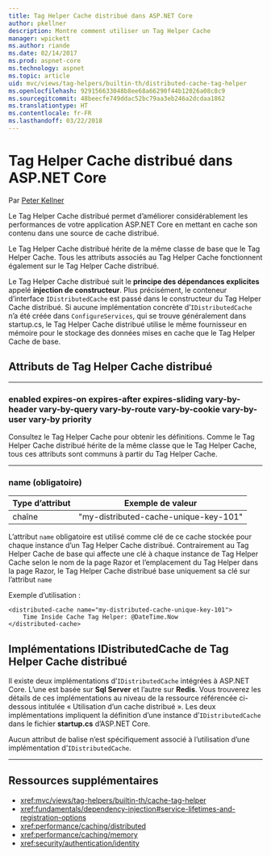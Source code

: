 ```yaml
---
title: Tag Helper Cache distribué dans ASP.NET Core
author: pkellner
description: Montre comment utiliser un Tag Helper Cache
manager: wpickett
ms.author: riande
ms.date: 02/14/2017
ms.prod: aspnet-core
ms.technology: aspnet
ms.topic: article
uid: mvc/views/tag-helpers/builtin-th/distributed-cache-tag-helper
ms.openlocfilehash: 929156633048b8ee68a66290f44b12026a08c8c9
ms.sourcegitcommit: 48beecfe749ddac52bc79aa3eb246a2dcdaa1862
ms.translationtype: HT
ms.contentlocale: fr-FR
ms.lasthandoff: 03/22/2018
---
```

# <a name="distributed-cache-tag-helper-in-aspnet-core"></a>Tag Helper Cache distribué dans ASP.NET Core

Par [Peter Kellner](http://peterkellner.net) 


Le Tag Helper Cache distribué permet d’améliorer considérablement les performances de votre application ASP.NET Core en mettant en cache son contenu dans une source de cache distribué.

Le Tag Helper Cache distribué hérite de la même classe de base que le Tag Helper Cache.  Tous les attributs associés au Tag Helper Cache fonctionnent également sur le Tag Helper Cache distribué.


Le Tag Helper Cache distribué suit le **principe des dépendances explicites** appelé **injection de constructeur**.  Plus précisément, le conteneur d’interface `IDistributedCache` est passé dans le constructeur du Tag Helper Cache distribué.  Si aucune implémentation concrète d’`IDistributedCache` n’a été créée dans `ConfigureServices`, qui se trouve généralement dans startup.cs, le Tag Helper Cache distribué utilise le même fournisseur en mémoire pour le stockage des données mises en cache que le Tag Helper Cache de base.

## <a name="distributed-cache-tag-helper-attributes"></a>Attributs de Tag Helper Cache distribué

- - -

### <a name="enabled-expires-on-expires-after-expires-sliding-vary-by-header-vary-by-query-vary-by-route-vary-by-cookie-vary-by-user-vary-by-priority"></a>enabled expires-on expires-after expires-sliding vary-by-header vary-by-query vary-by-route vary-by-cookie vary-by-user vary-by priority

Consultez le Tag Helper Cache pour obtenir les définitions. Comme le Tag Helper Cache distribué hérite de la même classe que le Tag Helper Cache, tous ces attributs sont communs à partir du Tag Helper Cache.

- - -

### <a name="name-required"></a>name (obligatoire)

| Type d’attribut    | Exemple de valeur     |
|----------------   |----------------   |
| chaîne    | "my-distributed-cache-unique-key-101"     |

L’attribut `name` obligatoire est utilisé comme clé de ce cache stockée pour chaque instance d’un Tag Helper Cache distribué.  Contrairement au Tag Helper Cache de base qui affecte une clé à chaque instance de Tag Helper Cache selon le nom de la page Razor et l’emplacement du Tag Helper dans la page Razor, le Tag Helper Cache distribué base uniquement sa clé sur l’attribut `name`

Exemple d’utilisation :

```cshtml
<distributed-cache name="my-distributed-cache-unique-key-101">
    Time Inside Cache Tag Helper: @DateTime.Now
</distributed-cache>
```

## <a name="distributed-cache-tag-helper-idistributedcache-implementations"></a>Implémentations IDistributedCache de Tag Helper Cache distribué

Il existe deux implémentations d’`IDistributedCache` intégrées à ASP.NET Core.  L’une est basée sur **Sql Server** et l’autre sur **Redis**. Vous trouverez les détails de ces implémentations au niveau de la ressource référencée ci-dessous intitulée « Utilisation d’un cache distribué ». Les deux implémentations impliquent la définition d’une instance d’`IDistributedCache` dans le fichier **startup.cs** d’ASP.NET Core.

Aucun attribut de balise n’est spécifiquement associé à l’utilisation d’une implémentation d’`IDistributedCache`.



- - -



## <a name="additional-resources"></a>Ressources supplémentaires

* <xref:mvc/views/tag-helpers/builtin-th/cache-tag-helper>
* <xref:fundamentals/dependency-injection#service-lifetimes-and-registration-options>
* <xref:performance/caching/distributed>
* <xref:performance/caching/memory>
* <xref:security/authentication/identity>
